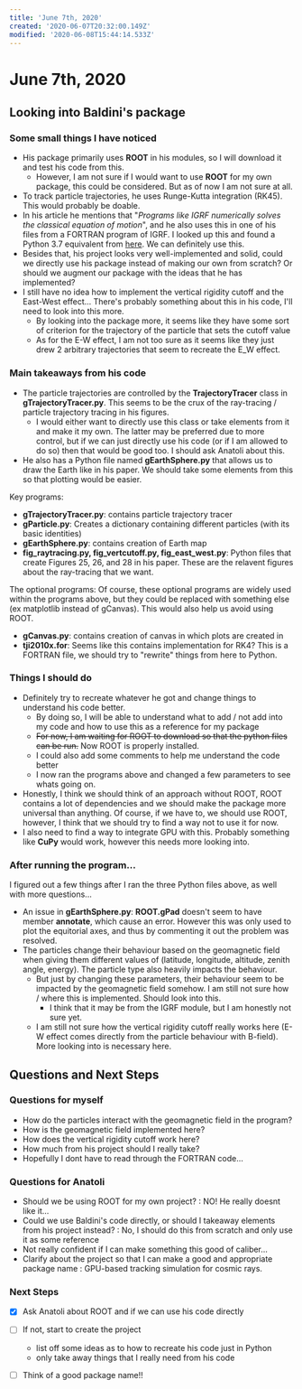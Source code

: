 ```yaml
---
title: 'June 7th, 2020'
created: '2020-06-07T20:32:00.149Z'
modified: '2020-06-08T15:44:14.533Z'
---
```


# June 7th, 2020

## Looking into Baldini's package

### Some small things I have noticed
- His package primarily uses **ROOT** in his modules, so I will download it and test his code from this.
  - However, I am not sure if I would want to use **ROOT** for my own package, this could be considered. But as of now I am not sure at all.
- To track particle trajectories, he uses Runge-Kutta integration (RK45). This would probably be doable. 
- In his article he mentions that "*Programs like IGRF numerically solves the classical equation of motion*", and he also uses this in one of his files from a FORTRAN program of IGRF. I looked up this and found a Python 3.7 equivalent from [here](https://www.ngdc.noaa.gov/IAGA/vmod/igrf.html). We can definitely use this.
- Besides that, his project looks very well-implemented and solid, could we directly use his package instead of making our own from scratch? Or should we augment our package with the ideas that he has implemented?
- I still have no idea how to implement the vertical rigidity cutoff and the East-West effect... There's probably something about this in his code, I'll need to look into this more.
  - By looking into the package more, it seems like they have some sort of criterion for the trajectory of the particle that sets the cutoff value
  - As for the E-W effect, I am not too sure as it seems like they just drew 2 arbitrary trajectories that seem to recreate the E_W effect. 

### Main takeaways from his code
- The particle trajectories are controlled by the **TrajectoryTracer** class in **gTrajectoryTracer.py**. This seems to be the crux of the ray-tracing / particle trajectory tracing in his figures.
  - I would either want to directly use this class or take elements from it and make it my own. The latter may be preferred due to more control, but if we can just directly use his code (or if I am allowed to do so) then that would be good too. I should ask Anatoli about this.
- He also has a Python file named **gEarthSphere.py** that allows us to draw the Earth like in his paper. We should take some elements from this so that plotting would be easier.  

Key programs:
- **gTrajectoryTracer.py**: contains particle trajectory tracer
- **gParticle.py**: Creates a dictionary containing different particles (with its basic identities)
- **gEarthSphere.py**: contains creation of Earth map
- **fig_raytracing.py, fig_vertcutoff.py, fig_east_west.py**: Python files that create Figures 25, 26, and 28 in his paper. These are the relavent figures about the ray-tracing that we want.

The optional programs:
Of course, these optional programs are widely used within the programs above, but they could be replaced with something else (ex matplotlib instead of gCanvas). This would also help us avoid using ROOT. 
- **gCanvas.py**: contains creation of canvas in which plots are created in
- **tji2010x.for**: Seems like this contains implementation for RK4? This is a FORTRAN file, we should try to "rewrite" things from here to Python. 

### Things I should do
- Definitely try to recreate whatever he got and change things to understand his code better.
  - By doing so, I will be able to understand what to add / not add into my code and how to use this as a reference for my package
  - ~~For now, I am waiting for ROOT to download so that the python files can be run.~~ Now ROOT is properly installed.
  - I could also add some comments to help me understand the code better
  - I now ran the programs above and changed a few parameters to see whats going on.
- Honestly, I think we should think of an approach without ROOT, ROOT contains a lot of dependencies and we should make the package more universal than anything. Of course, if we have to, we should use ROOT, however, I think that we should try to find a way not to use it for now. 
- I also need to find a way to integrate GPU with this. Probably something like **CuPy** would work, however this needs more looking into. 

### After running the program...
I figured out a few things after I ran the three Python files above, as well with more questions...
- An issue in **gEarthSphere.py**: **ROOT.gPad** doesn't seem to have member **annotate**, which cause an error. However this was only used to plot the equitorial axes, and thus by commenting it out the problem was resolved.
- The particles change their behaviour based on the geomagnetic field when giving them different values of (latitude, longitude, altitude, zenith angle, energy). The particle type also heavily impacts the behaviour.
  - But just by changing these parameters, their behaviour seem to be impacted by the geomagnetic field somehow. I am still not sure how / where this is implemented. Should look into this. 
    - I think that it may be from the IGRF module, but I am honestly not sure yet.
  - I am still not sure how the vertical rigidity cutoff really works here (E-W effect comes directly from the particle behaviour with B-field). More looking into is necessary here.

## Questions and Next Steps
### Questions for myself
- How do the particles interact with the geomagnetic field in the program?
- How is the geomagnetic field implemented here?
- How does the vertical rigidity cutoff work here?
- How much from his project should I really take?
- Hopefully I dont have to read through the FORTRAN code...

### Questions for Anatoli
- Should we be using ROOT for my own project? : NO! He really doesnt like it...
- Could we use Baldini's code directly, or should I takeaway elements from his project instead? : No, I should do this from scratch and only use it as some reference
- Not really confident if I can make something this good of caliber...
- Clarify about the project so that I can make a good and appropriate package name : GPU-based tracking simulation for cosmic rays.

### Next Steps
- [x] Ask Anatoli about ROOT and if we can use his code directly
- [ ] If not, start to create the project
  - list off some ideas as to how to recreate his code just in Python
  - only take away things that I really need from his code
- [ ] Think of a good package name!!

